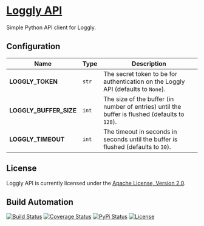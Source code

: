 # [Loggly API](http://loggly-api.hive.pt)

Simple Python API client for Loggly.

## Configuration

| Name | Type | Description |
| ----- | ----- | ----- |
| **LOGGLY_TOKEN** | `str` | The secret token to be for authentication on the Loggly API (defaults to `None`). |
| **LOGGLY_BUFFER_SIZE** | `int` | The size of the buffer (in number of entries) until the buffer is flushed (defaults to `128`). |
| **LOGGLY_TIMEOUT** | `int` | The timeout in seconds in seconds until the buffer is flushed (defaults to `30`). |

## License

Loggly API is currently licensed under the [Apache License, Version 2.0](http://www.apache.org/licenses/).

## Build Automation

[![Build Status](https://travis-ci.org/hivesolutions/loggly_api.svg?branch=master)](https://travis-ci.org/hivesolutions/loggly_api)
[![Coverage Status](https://coveralls.io/repos/hivesolutions/loggly_api/badge.svg?branch=master)](https://coveralls.io/r/hivesolutions/loggly_api?branch=master)
[![PyPi Status](https://img.shields.io/pypi/v/loggly_api.svg)](https://pypi.python.org/pypi/loggly_api)
[![License](https://img.shields.io/badge/license-Apache%202.0-blue.svg)](https://www.apache.org/licenses/)
